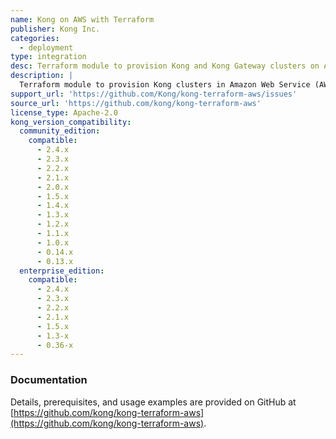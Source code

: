```yaml
---
name: Kong on AWS with Terraform
publisher: Kong Inc.
categories:
  - deployment
type: integration
desc: Terraform module to provision Kong and Kong Gateway clusters on Amazon Web Services.
description: |
  Terraform module to provision Kong clusters in Amazon Web Service (AWS) using AWS best practices for architecture and security. Both Kong and Kong Gateway are supported. Available under the Apache License 2.0 license.
support_url: 'https://github.com/Kong/kong-terraform-aws/issues'
source_url: 'https://github.com/kong/kong-terraform-aws'
license_type: Apache-2.0
kong_version_compatibility:
  community_edition:
    compatible:
      - 2.4.x
      - 2.3.x
      - 2.2.x
      - 2.1.x
      - 2.0.x
      - 1.5.x
      - 1.4.x
      - 1.3.x
      - 1.2.x
      - 1.1.x
      - 1.0.x
      - 0.14.x
      - 0.13.x
  enterprise_edition:
    compatible:
      - 2.4.x
      - 2.3.x
      - 2.2.x
      - 2.1.x
      - 1.5.x
      - 1.3-x
      - 0.36-x
---
```


### Documentation

Details, prerequisites, and usage examples are provided on GitHub at
[https://github.com/kong/kong-terraform-aws](https://github.com/kong/kong-terraform-aws).
